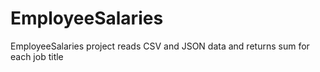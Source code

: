 # EmployeeSalaries
EmployeeSalaries project reads CSV and JSON data and returns sum for each job title
